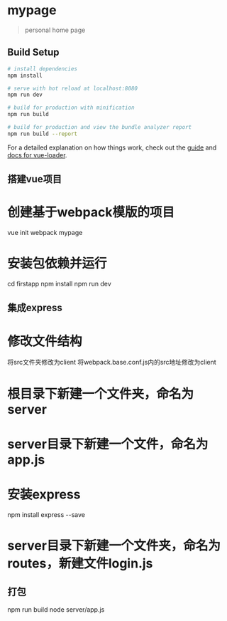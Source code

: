 # mypage

> personal home page

## Build Setup

``` bash
# install dependencies
npm install

# serve with hot reload at localhost:8080
npm run dev

# build for production with minification
npm run build

# build for production and view the bundle analyzer report
npm run build --report
```

For a detailed explanation on how things work, check out the [guide](http://vuejs-templates.github.io/webpack/) and [docs for vue-loader](http://vuejs.github.io/vue-loader).

## 搭建vue项目

# 创建基于webpack模版的项目
vue init webpack mypage

# 安装包依赖并运行
cd firstapp
npm install
npm run dev

## 集成express

# 修改文件结构
将src文件夹修改为client
将webpack.base.conf.js内的src地址修改为client

# 根目录下新建一个文件夹，命名为server

# server目录下新建一个文件，命名为app.js

# 安装express
npm install express --save

# server目录下新建一个文件夹，命名为routes，新建文件login.js



## 打包
npm run build
node server/app.js

